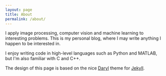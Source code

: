 ```yaml
---
layout: page
title: About
permalink: /about/
---
```


I apply image processing, computer vision and machine learning to interesting
problems. This is my personal blog, where I may write anything I happen to be
interested in.

I enjoy writing code in high-level languages such as Python and MATLAB, 
but I'm also familiar with C and C++.

The design of this page is based on the nice
[Daryl](https://github.com/andrewcodes/daryl) theme for
[Jekyll](http://jekyllrb.com/).

